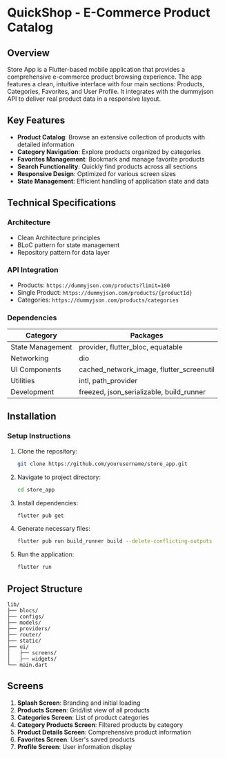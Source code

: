 # QuickShop - E-Commerce Product Catalog

## Overview

Store App is a Flutter-based mobile application that provides a comprehensive e-commerce product browsing experience. The app features a clean, intuitive interface with four main sections: Products, Categories, Favorites, and User Profile. It integrates with the dummyjson API to deliver real product data in a responsive layout.

## Key Features

- **Product Catalog**: Browse an extensive collection of products with detailed information
- **Category Navigation**: Explore products organized by categories
- **Favorites Management**: Bookmark and manage favorite products
- **Search Functionality**: Quickly find products across all sections
- **Responsive Design**: Optimized for various screen sizes
- **State Management**: Efficient handling of application state and data

## Technical Specifications

### Architecture
- Clean Architecture principles
- BLoC pattern for state management
- Repository pattern for data layer

### API Integration
- Products: `https://dummyjson.com/products?limit=100`
- Single Product: `https://dummyjson.com/products/{productId}`
- Categories: `https://dummyjson.com/products/categories`

### Dependencies

| Category          | Packages                          |
|-------------------|-----------------------------------|
| State Management  | provider, flutter_bloc, equatable |
| Networking        |  dio                        |
| UI Components     | cached_network_image, flutter_screenutil |
| Utilities         | intl, path_provider              |
| Development       | freezed, json_serializable, build_runner |

## Installation

### Setup Instructions

1. Clone the repository:
   ```bash
   git clone https://github.com/yourusername/store_app.git
   ```

2. Navigate to project directory:
   ```bash
   cd store_app
   ```

3. Install dependencies:
   ```bash
   flutter pub get
   ```

4. Generate necessary files:
   ```bash
   flutter pub run build_runner build --delete-conflicting-outputs
   ```

5. Run the application:
   ```bash
   flutter run
   ```

## Project Structure

```
lib/
├── blocs/
├── configs/
├── models/
├── providers/
├── router/
├── static/
├── ui/
│   ├── screens/
│   ├── widgets/
└── main.dart
```

## Screens

1. **Splash Screen**: Branding and initial loading
2. **Products Screen**: Grid/list view of all products
3. **Categories Screen**: List of product categories
4. **Category Products Screen**: Filtered products by category
5. **Product Details Screen**: Comprehensive product information
6. **Favorites Screen**: User's saved products
7. **Profile Screen**: User information display
